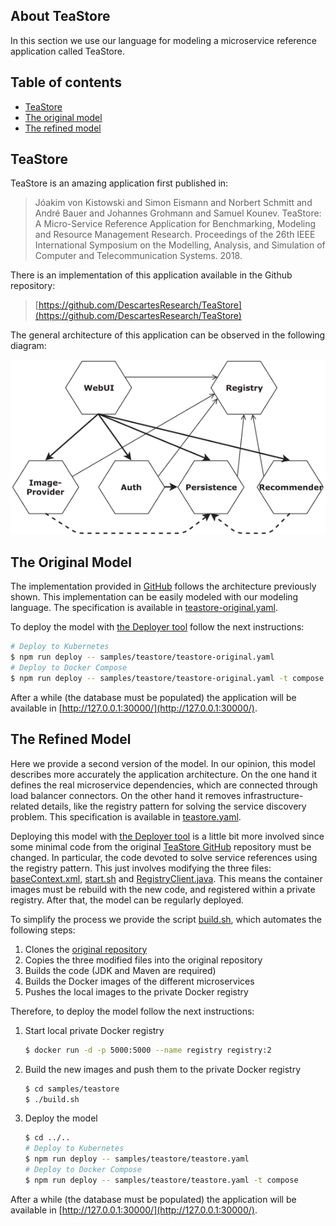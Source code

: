 ## About TeaStore
In this section we use our language for modeling a microservice reference application called TeaStore. 

## Table of contents
- [TeaStore](#teastore)
- [The original model](#the-original-model)
- [The refined model](#the-refined-model)

## TeaStore

TeaStore is an amazing application first published in:

 > Jóakim von Kistowski and Simon Eismann and Norbert Schmitt and André Bauer and Johannes Grohmann and Samuel Kounev. TeaStore: A Micro-Service Reference Application for Benchmarking, Modeling and Resource Management Research. Proceedings of the 26th IEEE International Symposium on the Modelling, Analysis, and Simulation of Computer and Telecommunication Systems. 2018.

There is an implementation of this application available in the Github repository:

> [https://github.com/DescartesResearch/TeaStore](https://github.com/DescartesResearch/TeaStore)

The general architecture of this application can be observed in the following diagram:

![Architecture](teastore_architecture.png)  

## The Original Model

The implementation provided in [GitHub](https://github.com/DescartesResearch/TeaStore) follows the architecture previously shown. This implementation can be easily modeled with our modeling language. The specification is available in [teastore-original.yaml](./teastore-original.yaml). 

To deploy the model with [the Deployer tool](../../README.md#the-deployer) follow the next instructions:

```bash
# Deploy to Kubernetes
$ npm run deploy -- samples/teastore/teastore-original.yaml
# Deploy to Docker Compose
$ npm run deploy -- samples/teastore/teastore-original.yaml -t compose
```

After a while (the database must be populated) the application will be available in [http://127.0.0.1:30000/](http://127.0.0.1:30000/).

## The Refined Model

Here we provide a second version of the model. In our opinion, this model describes more accurately the application architecture. On the one hand it defines the real microservice dependencies, which are connected through load balancer connectors. On the other hand it removes infrastructure-related details, like the registry pattern for solving the service discovery problem. This specification is available in [teastore.yaml](./teastore.yaml).

Deploying this model with [the Deployer tool](../../README.md#the-deployer) is a little bit more involved since some minimal code from the original [TeaStore GitHub](https://github.com/DescartesResearch/TeaStore) repository must be changed. In particular, the code devoted to solve service references using the registry pattern. This just involves modifying the three files: [baseContext.xml](./src/utilities/tools.descartes.teastore.dockerbase/baseContext.xml), [start.sh](./src/utilities/tools.descartes.teastore.dockerbase/start.sh) and [RegistryClient.java](./src/utilities/tools.descartes.teastore.registryclient/src/main/java/tools/descartes/teastore/registryclient/RegistryClient.java). This means the container images must be rebuild with the new code, and registered within a private registry. After that, the model can be regularly deployed. 

To simplify the process we provide the script [build.sh](./build.sh), which automates the following steps:
1. Clones the [original repository](https://github.com/DescartesResearch/TeaStore)
2. Copies the three modified files into the original repository
3. Builds the code (JDK and Maven are required)
4. Builds the Docker images of the different microservices
5. Pushes the local images to the private Docker registry

Therefore, to deploy the model follow the next instructions:

1. Start local private Docker registry

    ```bash
    $ docker run -d -p 5000:5000 --name registry registry:2
    ```

2. Build the new images and push them to the private Docker registry

    ```bash
    $ cd samples/teastore
    $ ./build.sh
    ```

3. Deploy the model

    ```bash
    $ cd ../..
    # Deploy to Kubernetes
    $ npm run deploy -- samples/teastore/teastore.yaml
    # Deploy to Docker Compose
    $ npm run deploy -- samples/teastore/teastore.yaml -t compose
    ```

After a while (the database must be populated) the application will be available in [http://127.0.0.1:30000/](http://127.0.0.1:30000/).